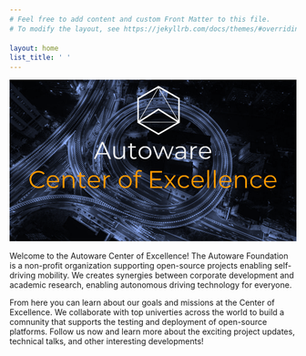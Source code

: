 ```yaml
---
# Feel free to add content and custom Front Matter to this file.
# To modify the layout, see https://jekyllrb.com/docs/themes/#overriding-theme-defaults

layout: home
list_title: ' '
---
```


![coe_home](media/coe_home.png)

Welcome to the Autoware Center of Excellence! The Autoware Foundation is a
non-profit organization supporting open-source projects enabling self-driving mobility. 
We creates synergies between corporate development and academic research, enabling 
autonomous driving technology for everyone.

From here you can learn about our goals and missions at the Center of Excellence. We
collaborate with top univerties across the world to build a comnunity that supports
the testing and deployment of open-source platforms. Follow us now and learn more about 
the exciting project updates, technical talks, and other interesting developments!
